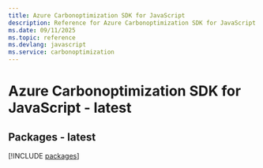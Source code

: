 ```yaml
---
title: Azure Carbonoptimization SDK for JavaScript
description: Reference for Azure Carbonoptimization SDK for JavaScript
ms.date: 09/11/2025
ms.topic: reference
ms.devlang: javascript
ms.service: carbonoptimization
---
```

# Azure Carbonoptimization SDK for JavaScript - latest
## Packages - latest
[!INCLUDE [packages](carbonoptimization-index.md)]